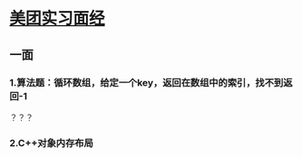 # [美团实习面经 ](https://www.nowcoder.com/discuss/189770)

## 一面

### 1.算法题：循环数组，给定一个key，返回在数组中的索引，找不到返回-1

？？？

### 2.C++对象内存布局

